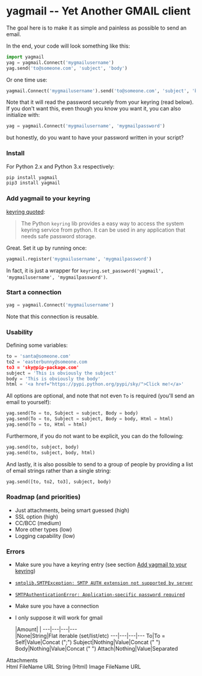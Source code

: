 # yagmail -- Yet Another GMAIL client

The goal here is to make it as simple and painless as possible to send an email.

In the end, your code will look something like this:

```python
import yagmail
yag = yagmail.Connect('mygmailusername')
yag.send('to@someone.com', 'subject', 'body')
```

Or one time use:
```python
yagmail.Connect('mygmailusername').send('to@someone.com', 'subject', 'body')
```

Note that it will read the password securely from your keyring (read below). If you don't want this, even though you know you want it, you can also initialize with:

```python
yag = yagmail.Connect('mygmailusername', 'mygmailpassword')
```

but honestly, do you want to have your password written in your script?

### Install

For Python 2.x and Python 3.x respectively:

```python
pip install yagmail
pip3 install yagmail
```

### Add yagmail to your keyring

[keyring quoted](https://pypi.python.org/pypi/keyring#what-is-python-keyring-lib):
> The Python `keyring` lib provides a easy way to access the system keyring service from python. It can be used in any application that needs safe password storage. 

Great. Set it up by running once:

```python
yagmail.register('mygmailusername', 'mygmailpassword')
```

In fact, it is just a wrapper for `keyring.set_password('yagmail', 'mygmailusername', 'mygmailpassword')`.

### Start a connection

```python
yag = yagmail.Connect('mygmailusername')
```

Note that this connection is reusable.

### Usability 

Defining some variables:

```python
to = 'santa@someone.com'
to2 = 'easterbunny@someone.com
to3 = 'sky@pip-package.com'
subject = 'This is obviously the subject'
body = 'This is obviously the body'
html = '<a href="https://pypi.python.org/pypi/sky/">Click me!</a>'
```

All options are optional, and note that not even `To` is required (you'll send an email to yourself):

```python
yag.send(To = to, Subject = subject, Body = body)
yag.send(To = to, Subject = subject, Body = body, Html = html)
yag.send(To = to, Html = html)
```

Furthermore, if you do not want to be explicit, you can do the following:

```python
yag.send(to, subject, body)
yag.send(to, subject, body, html)
```

And lastly, it is also possible to send to a group of people by providing a list of email strings rather than a single string:

```python
yag.send([to, to2, to3], subject, body)
```

### Roadmap (and priorities)

- Just attachments, being smart guessed (high)
- SSL option (high)
- CC/BCC (medium)
- More other types (low)
- Logging capability (low)

### Errors

- Make sure you have a keyring entry (see section [Add yagmail to your keyring](add-yagmail-to-your-keyring))

- [`smtplib.SMTPException: SMTP AUTH extension not supported by server`](http://stackoverflow.com/questions/10147455/trying-to-send-email-gmail-as-mail-provider-using-python)

- [`SMTPAuthenticationError: Application-specific password required`](https://support.google.com/accounts/answer/185833)

- Make sure you have a connection

- I only suppose it will work for gmail

   |Amount|   |
---|---|---|---        
   |None|String|Flat iterable (set/list/etc)
---|---|---|---
To|To = Self|Value|Concat (";")
Subject|Nothing|Value|Concat (" ")
Body|Nothing|Value|Concat (" ")
Attach|Nothing|Value|Separated
			
Attachments			
Html	FileName	URL	String (Html)
Image	FileName	URL	